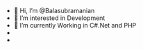 - 👋 Hi, I’m @Balasubramanian
- 👀 I’m interested in Development
- 🌱 I’m currently Working in C#.Net and PHP
- 
- 

<!---
bala16993/bala16993 is a ✨ special ✨ repository because its `README.md` (this file) appears on your GitHub profile.
You can click the Preview link to take a look at your changes.
--->
